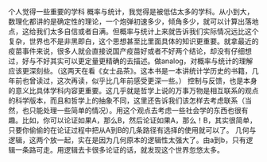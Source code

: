个人觉得一些重要的学科
概率与统计，我觉得是被低估太多的学科。从小到大，数理化都讲的是确定性的理论，一个炮弹初速多少，倾角多少，就可以计算出落地点，这给我们太多自信或者自满。但概率与统计上来就告诉我们实际情况远比这个复杂，世界也不是非黑即白，这个思想甚至比里面具体的知识更重要。就拿最近的疫苗事件来说，很多人就会直接说国产疫苗好或者不好两个结论，却没有仔细想过，好与不好其实可以更定量更精确的去描述。做analog，对概率与统计的理解应该更深刻些。（这两天在看《女士品茶》。这本书是一本讲统计学历史的书籍，几年前也曾读过，这次再读，似乎比几年前感受更深一些。）
控制与反馈，也是本身的意义比具体学科内容更重要。这几乎就是哲学上说的万事万物是相互联系的观点的科学版本，而且和哲学上的抽象不同，这里还告诉我们该怎样去考虑联系（当然，也只能处理一些简单的情况）。用这个观点去考虑一些社会学的东西也很有趣。比如，你可以论证如果A，那么B，然后论证如果A，那么！B，其实很简单，只要你偷偷的在论证过程中把从A到B的几条路径有选择的使用就可以了。
几何与逻辑，这两个放一起，实在是因为几何原本的逻辑性太强大了。由a到b，只有逻辑一条路可走。用逻辑去卡很多论证的话，就发现这个世界忽悠太多。
 

